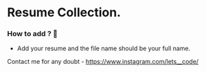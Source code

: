 # Resume Collection.

### How to add ? 	🤩

* Add your resume and the file name should be your full name. 

Contact me for any doubt - https://www.instagram.com/lets__code/
